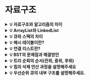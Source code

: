 # 자료구조

<details>
<summary><strong>💡 자료구조와 알고리즘의 차이</strong></summary>
  <ul>
    <li>자료구조는 데이터를 원하는 규칙 또는 목적에 맞게 저장하기 위한 구조이다.</li>
    <li>알고리즘이란 자료구조에 쌓인 데이터를 활용해 어떠한 문제를 해결하기 위한 여러 동작들의 모임이다.</li>
	</ul>
</details>

<details>
<summary><strong>💡 ArrayList와 LinkedList</strong></summary>
  <ul>
    <li>
      ArrayList는 배열은 연결된 데이터를 순차적으로(Ordered) 메모리상에 위치하는 배열의 형태를 가진다.
      <ul>
	      <li>인덱스로 데이터에 접근하기 때문에, 읽기 속도가 빠르다.</li>
  	    <li>크기가 정적으로 결정(Pre-Allocation)된다. 때문에 동적 Resizing이 필요한 경우 작업이 크게 늘어날 수 있다.</li>
	      <li>삽입 및 삭제 시, 연속적인 형태를 맞추기 위한 연산의 비용이 크다.</li>
  	  </ul>
    </li>
    <li>
      LinkedList는 각 노드가 데이터와 포인터를 갖고 한 줄로 연결되어 있는 형태로 데이터가 저장되는 자료구조이다.
      <ul>
	      <li>특정 값을 읽기 위해서는 리스트 전체를 순회해야 하기 때문에, 읽기 속도가 비교적 느리다.</li>
  	    <li>리스트 크기에 영향 없이, 값을 추가하고 삭제할 수 있다.</li>
    	  <li>삽입 및 삭제 시, 각 노드의 포인터를 연결하고 끊으면 되기 때문에 속도가 빠르다.</li>
	    </ul>
    </li>
	</ul>
</details>
<details>
<summary><strong>💡 큐와 스택의 차이</strong></summary>
  <ul>
    <li>
      큐(Queue)
      <ul>
	      <li>
          선입선출(FIFO)
          <ul>
            <li>삽입연산(Enqueue)이 일어나는 곳은 Back(혹은 Rear)</li>
            <li>삭제연산(Dequeue)이 일어나는 곳은 Front</li>
          </ul>
        </li>
  	    <li>
        	구현
          <ul>
            <li>Array로 구현하면 poll 연산 이후 객체를 앞당기는 작업이 필요하다.</li>
            <li>Linked List로 구현하면 객체 한개만 제거하면 된다. <br>그러므로, 삽입 및 삭제가 용이한 LinkedList로 구현하는 것이 좋다.</li>
          </ul>
        </li>
  	  </ul>
    </li>
    <li>
      스택(Stack)
      <ul>
	      <li>
          후입선출(LIFO)
          <ul>
            <li>정해진 방향(top)으로만 데이터가 쌓이는 형태를 갖는다.</li>
            <li>정해진 방향(top)으로만 데이터가 삽입되고, 삭제된다.</li>
          </ul>
        </li>
  	    <li>
        	구현
          <ul>
            <li>List로 구현하면 객체를 제거하는 작업이 필요하다.</li>
            <li>Array로 구현하면 삭제할 필요 없이 index를 줄이고 초기화만 하면 되므로, Array로 구현하는 것이 좋다.</li>
          </ul>
        </li>
	    </ul>
    </li>
	</ul>
</details>
<details>
<summary><strong>💡 해시 테이블이란?</strong></summary>
  <ul>
    <li>해시 테이블은 (key,value) 형식으로 데이터를 저장하는 자료구조 중 하나로 빠른 데이터 검색이 필요할 때 유용하다.</li>
    <li>해시 테이블은 key 값에 해시 함수를 적용해 고유한 index를 생성하여 그 index에 저장된 값을 꺼내오는 구조이다.</li> 
    <li>해시 테이블은 key-value 가 1:1 로 매핑되어 있기 때문에 검색, 삽입, 삭제 과정에서 모두 평균적으로 O(1)의 시간 복잡도를 갖는다.</li>
	</ul>
</details>

<details>
<summary><strong>💡 연결 리스트란?</strong></summary><ul>
    <li>각 노드가 데이터와 포인터를 가지고 한 줄로 연결되어있는 방식으로 데이터를 저장하는 자료구조</li>
    <li>각 노드는 다음 노드를 가리키는 포인터 포함</li>
    <li>→ 다음 노드를 가리키는 포인터 : 다음 노드의 주소를 값으로 가짐</li>
	</ul>
</details>


<details>
<summary><strong>💡 BST의 문제점과 해결방안</strong></summary><ul>
    <li>문제점: 이진 탐색 트리(BST)는 Skewed Tree(편향된 트리)가 될 수 있으며, 이로 인해 평균 탐색 연산이 최악의 경우 O(n)의 시간 복잡도를 갖게 된다.</li>
    <li>해결방안: AVL Tree, Red-Black Tree와 같은 Balanced Binary Search Tree(균형 탐색 트리) 자료구조를 사용할 수 있다.</li>
	</ul>
</details>

<details>
<summary><strong>💡 트리 순회의 순서(전위, 중위, 후위)</strong></summary>
	<ul>
    <li>전위 순회는 [루트 → 왼쪽 자식 → 오른쪽 자식] 순으로 순회</li>
    <li>중위 순회는 [왼쪽 자식 → 루트 → 오른쪽 자식] 순으로 순회</li>
    <li>후위 순회는 [루트 → 왼쪽 자식 → 오른쪽 자식] 순으로 순회</li>
	</ul>
</details>
<details>
<summary><strong>💡 힙의 삭제 연산 과정을 설명해주세요</strong></summary>
	<ul>
    <li>
      힙이란 최댓값 또는 최솟값을 찾아내는 연산을 쉽게하기 위해 고안된 구조이다.
      <ul>
        <li>최대 힙: 각 노드의 키 값이 자식의 키 값보다 작지 않음</li>
        <li>최소 힙: 각 노드의 키 값이 자식의 키 값보다 크지 않음</li>
      </ul>
    </li>
    <li>
      루트 노드의 값이 가장 먼저 삭제된다.
      <ul>
        <li>최대 힙 : 최대값부터 삭제됨</li>
        <li>최소 힙 : 최소값부터 삭제됨</li>
      </ul>
			<li>최대 힙 삭제 과정</li/>
			<img src="https://s3.us-west-2.amazonaws.com/secure.notion-static.com/1893b9c8-97c3-4f7f-9b28-1031239898ef/max_heap_deletion_animation.gif?X-Amz-Algorithm=AWS4-HMAC-SHA256&X-Amz-Content-Sha256=UNSIGNED-PAYLOAD&X-Amz-Credential=AKIAT73L2G45EIPT3X45%2F20230207%2Fus-west-2%2Fs3%2Faws4_request&X-Amz-Date=20230207T084545Z&X-Amz-Expires=86400&X-Amz-Signature=54efd328bc9bb3b1c910de9ebbaaa4059bccb6e147b065e6d029e9803d71632b&X-Amz-SignedHeaders=host&response-content-disposition=filename%3D%22max_heap_deletion_animation.gif%22&x-id=GetObject" alt="image"/>
		</li>
    <ol>
    <li>루트 노드가 삭제</li>
    <li>마지막 노드가 루트 노드의 자리로 이동</li>
    <li>
    	힙의 종류 별로, 루트노드에 알맞은 값이 와야함
      <ul>
        <li>최대힙은 최대값, 최소힙은 최소값</li>
        <li>때문에, 재구조화 과정이 발생</li>
      </ul>
    </li>
  </ol>
	</ul>
</details>

<details>
<summary><strong>💡 우선순위 큐의 내부 구조를 설명해주세요.</strong></summary>
	<ul>
    <li>우선순위 큐란 Input 순서에 상관 없이, 우선순위가 높은 데이터를 먼저 Output하기 위해 고안된 자료구조이다.</li>
    <li>
      구현방법
      <img src="/Users/kanghyun/Library/Application Support/typora-user-images/image-20230207175711226.png" alt="image-20230207175711226"/>
    </li>
    <li>
    	배열과 리스트
      <ul>
        <li>데이터의 삽입, 삭제 과정의 비효율성</li>
        <li>삽입 위치를 찾기 위해 모든 데이터와 우선 순위를 비교해야함</li>
      </ul>
    </li>
    <li>
    	힙
      <ul>
        <li>Worst Case 임에도 시간 복잡도 O(log n)을 보장</li>
        <li>완전 이진트리 형태이기 때문</li>
      </ul>
    </li>
    ⇒ 우선순위 큐는 힙으로 구현됨
  </ul>
</details>
